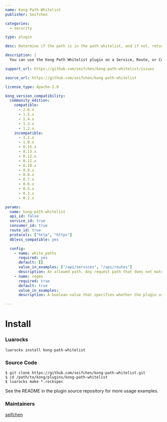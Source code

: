 ```yaml
---
name: Kong Path Whitelist
publisher: Seifchen

categories:
  - security

type: plugin

desc: Determine if the path is in the path whitelist, and if not, return a 403

description: |
  You can use the Kong Path Whitelist plugin on a Service, Route, or Consumer with paths. The plugin will check if the path is in the path whitelist, and if not, return a 403.

support_url: https://github.com/seifchen/kong-path-whitelist/issues

source_url: https://github.com/seifchen/kong-path-whitelist

license_type: Apache-2.0

kong_version_compatibility:
  community_edition:
    compatible:
      - 2.0.x
      - 1.5.x
      - 1.4.x
      - 1.3.x
      - 1.2.x
    incompatible:
      - 1.1.x
      - 1.0.x
      - 0.15.x
      - 0.13.x
      - 0.12.x
      - 0.11.x
      - 0.10.x
      - 0.9.x
      - 0.8.x
      - 0.7.x
      - 0.6.x
      - 0.5.x
      - 0.3.x
      - 0.2.x

params:
  name: kong-path-whitelist
  api_id: false
  service_id: true
  consumer_id: true
  route_id: true
  protocols: ["http", "https"]
  dbless_compatible: yes

  config:
    - name: white_paths
      required: yes
      default: []
      value_in_examples: ["/api/services", "/api/routes"]
      description: An allowed path. Any request path that does not match one of the paths in this list will be forbidden and return a 403 error code.
    - name: regex
      required: true
      default: true
      value_in_examples:
      description: A boolean value that specifies whether the plugin uses regex for path matching. If `true`, the plugin will use `ngx.re.match` to match the `request_path` and `white_paths` values. If `false`, it will strictly judge whether the two paths are equal.

---
```


# Install
### Luarocks
```
luarocks install kong-path-whitelist
```

### Source Code
```
$ git clone https://github.com/seifchen/kong-path-whitelist.git
$ cd /path/to/kong/plugins/kong-path-whitelist
$ luarocks make *.rockspec
```
See the README in the plugin source repository for more usage examples.

### Maintainers
[seifchen](https://github.com/seifchen)

